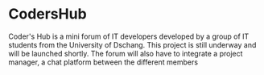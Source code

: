 # CodersHub
Coder's Hub is a mini forum of IT developers developed by a group of IT students from the University of Dschang. This project is still underway and will be launched shortly. The forum will also have to integrate a project manager, a chat platform between the different members
